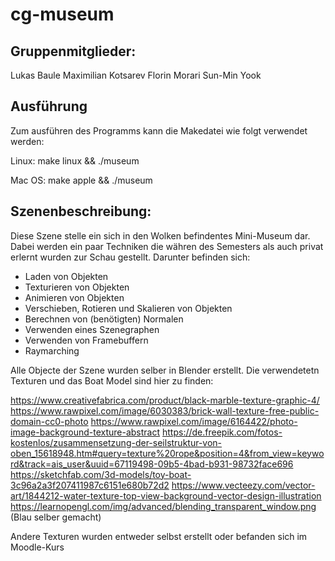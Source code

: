 # cg-museum

## Gruppenmitglieder:
Lukas Baule
Maximilian Kotsarev
Florin Morari
Sun-Min Yook

## Ausführung
Zum ausführen des Programms kann die Makedatei wie folgt verwendet werden:

Linux:
make linux && ./museum

Mac OS:
make apple && ./museum

## Szenenbeschreibung:
Diese Szene stelle ein sich in den Wolken befindentes Mini-Museum dar. Dabei werden ein paar Techniken die währen des Semesters als auch privat erlernt wurden
zur Schau gestellt. Darunter befinden sich:

- Laden von Objekten 
- Texturieren von Objekten
- Animieren von Objekten
- Verschieben, Rotieren und Skalieren von Objekten
- Berechnen von (benötigten) Normalen
- Verwenden eines Szenegraphen
- Verwenden von Framebuffern
- Raymarching

Alle Objecte der Szene wurden selber in Blender erstellt.
Die verwendetetn Texturen und das Boat Model sind hier zu finden:

https://www.creativefabrica.com/product/black-marble-texture-graphic-4/
https://www.rawpixel.com/image/6030383/brick-wall-texture-free-public-domain-cc0-photo
https://www.rawpixel.com/image/6164422/photo-image-background-texture-abstract
https://de.freepik.com/fotos-kostenlos/zusammensetzung-der-seilstruktur-von-oben_15618948.htm#query=texture%20rope&position=4&from_view=keyword&track=ais_user&uuid=67119498-09b5-4bad-b931-98732face696
https://sketchfab.com/3d-models/toy-boat-3c96a2a3f207411987c6151e680b72d2
https://www.vecteezy.com/vector-art/1844212-water-texture-top-view-background-vector-design-illustration
https://learnopengl.com/img/advanced/blending_transparent_window.png (Blau selber gemacht)

Andere Texturen wurden entweder selbst erstellt oder befanden sich im Moodle-Kurs
